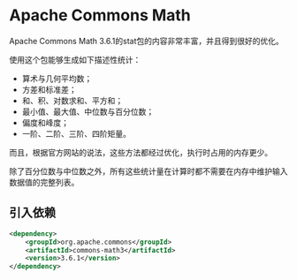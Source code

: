 <!--
 * @Github       : https://github.com/superzhc/BigData-A-Question
 * @Author       : SUPERZHC
 * @CreateDate   : 2020-11-27 16:15:54
 * @LastEditTime : 2020-11-27 16:21:35
 * @Copyright 2020 SUPERZHC
-->
# Apache Commons Math

Apache Commons Math 3.6.1的stat包的内容非常丰富，并且得到很好的优化。

使用这个包能够生成如下描述性统计：

- 算术与几何平均数；
- 方差和标准差；
- 和、积、对数求和、平方和；
- 最小值、最大值、中位数与百分位数；
- 偏度和峰度；
- 一阶、二阶、三阶、四阶矩量。

而且，根据官方网站的说法，这些方法都经过优化，执行时占用的内存更少。

除了百分位数与中位数之外，所有这些统计量在计算时都不需要在内存中维护输入数据值的完整列表。

## 引入依赖

```xml
<dependency>
    <groupId>org.apache.commons</groupId>
    <artifactId>commons-math3</artifactId>
    <version>3.6.1</version>
</dependency>
```